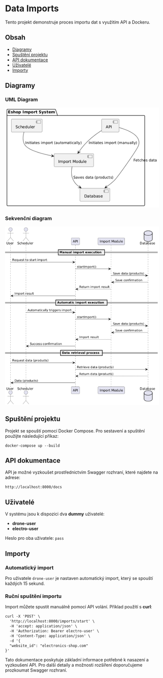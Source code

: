 # Data Imports

Tento projekt demonstruje proces importu dat s využitím API a Dockeru.

## Obsah

- [Diagramy](#diagramy)
- [Spuštění projektu](#spuštění-projektu)
- [API dokumentace](#api-dokumentace)
- [Uživatelé](#uživatelé)
- [Importy](#importy)

## Diagramy

### UML Diagram

![UML Diagram](https://github.com/AndrejTS/data-imports/blob/main/uml.png)

### Sekvenční diagram

![Sekvenční diagram](https://github.com/AndrejTS/data-imports/blob/main/uml_sek.png)

## Spuštění projektu

Projekt se spouští pomocí Docker Compose. Pro sestavení a spuštění použijte následující příkaz:

    docker-compose up --build

## API dokumentace

API je možné vyzkoušet prostřednictvím Swagger rozhraní, které najdete na adrese:

    http://localhost:8000/docs

## Uživatelé

V systému jsou k dispozici dva **dummy** uživatelé:

- **drone-user**
- **electro-user**

Heslo pro oba uživatele: `pass`

## Importy

### Automatický import

Pro uživatele `drone-user` je nastaven automatický import, který se spouští každých 15 sekund.

### Ruční spuštění importu

Import můžete spustit manuálně pomocí API volání. Příklad použití s **curl**:

    curl -X 'POST' \
      'http://localhost:8000/imports/start' \
      -H 'accept: application/json' \
      -H 'Authorization: Bearer electro-user' \
      -H 'Content-Type: application/json' \
      -d '{
      "website_id": "electronics-shop.com"
    }'

Tato dokumentace poskytuje základní informace potřebné k nasazení a vyzkoušení API. Pro další detaily a možnosti rozšíření doporučujeme prozkoumat Swagger rozhraní.
